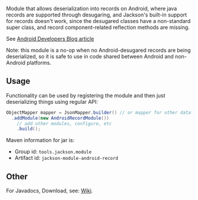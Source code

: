 Module that allows deserialization into records on Android, 
where java records are supported through desugaring, 
and Jackson's built-in support for records doesn't work, 
since the desugared classes have a non-standard super class, 
and record component-related reflection methods are missing.

See [Android Developers Blog article](https://android-developers.googleblog.com/2023/06/records-in-android-studio-flamingo.html)

Note: this module is a no-op when no Android-desugared records are being deserialized,
so it is safe to use in code shared between Android and non-Android platforms.

## Usage

Functionality can be used by registering the module and then just deserializing things
using regular API:

```java
ObjectMapper mapper = JsonMapper.builder() // or mapper for other dataformats
  .addModule(new AndroidRecordModule())
    // add other modules, configure, etc
    .build();
```

Maven information for jar is:

* Group id: `tools.jackson.module`
* Artifact id: `jackson-module-android-record`

## Other

For Javadocs, Download, see: [Wiki](../../wiki).

